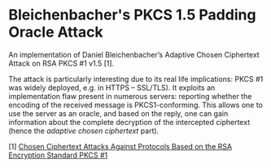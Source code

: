 # Bleichenbacher's PKCS 1.5 Padding Oracle Attack

An implementation of Daniel Bleichenbacher’s Adaptive Chosen Ciphertext Attack on RSA PKCS #1 v1.5 [1].

The attack is particularly interesting due to its real life implications: PKCS #1 was widely deployed, e.g. in HTTPS – SSL/TLS). It exploits an implementation flaw present in numerous servers: reporting whether the encoding of the received message is PKCS1-conforming. This allows one to use the server as an oracle, and based on the reply, one can gain information about the complete decryption of the intercepted ciphertext (hence the *adaptive chosen ciphertext* part).

[1] [Chosen Ciphertext Attacks Against Protocols Based on the RSA Encryption Standard PKCS #1](http://archiv.infsec.ethz.ch/education/fs08/secsem/bleichenbacher98.pdf)
